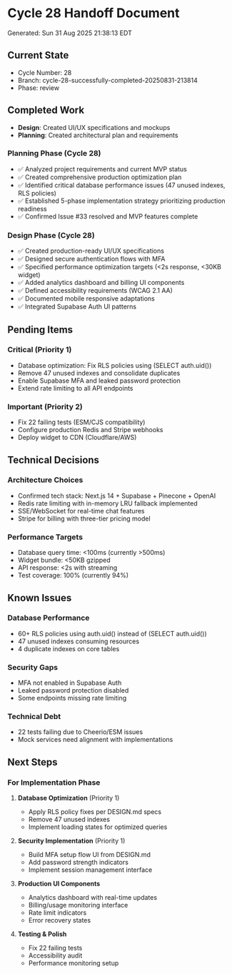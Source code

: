 # Cycle 28 Handoff Document

Generated: Sun 31 Aug 2025 21:38:13 EDT

## Current State
- Cycle Number: 28
- Branch: cycle-28-successfully-completed-20250831-213814
- Phase: review

## Completed Work
<!-- Updated by each agent as they complete their phase -->
- **Design**: Created UI/UX specifications and mockups
- **Planning**: Created architectural plan and requirements
### Planning Phase (Cycle 28)
- ✅ Analyzed project requirements and current MVP status
- ✅ Created comprehensive production optimization plan
- ✅ Identified critical database performance issues (47 unused indexes, RLS policies)
- ✅ Established 5-phase implementation strategy prioritizing production readiness
- ✅ Confirmed Issue #33 resolved and MVP features complete

### Design Phase (Cycle 28)
- ✅ Created production-ready UI/UX specifications
- ✅ Designed secure authentication flows with MFA
- ✅ Specified performance optimization targets (<2s response, <30KB widget)
- ✅ Added analytics dashboard and billing UI components
- ✅ Defined accessibility requirements (WCAG 2.1 AA)
- ✅ Documented mobile responsive adaptations
- ✅ Integrated Supabase Auth UI patterns

## Pending Items
<!-- Items that need attention in the next phase or cycle -->
### Critical (Priority 1)
- Database optimization: Fix RLS policies using (SELECT auth.uid())
- Remove 47 unused indexes and consolidate duplicates
- Enable Supabase MFA and leaked password protection
- Extend rate limiting to all API endpoints

### Important (Priority 2)
- Fix 22 failing tests (ESM/CJS compatibility)
- Configure production Redis and Stripe webhooks
- Deploy widget to CDN (Cloudflare/AWS)

## Technical Decisions
<!-- Important technical decisions made during this cycle -->
### Architecture Choices
- Confirmed tech stack: Next.js 14 + Supabase + Pinecone + OpenAI
- Redis rate limiting with in-memory LRU fallback implemented
- SSE/WebSocket for real-time chat features
- Stripe for billing with three-tier pricing model

### Performance Targets
- Database query time: <100ms (currently >500ms)
- Widget bundle: <50KB gzipped
- API response: <2s with streaming
- Test coverage: 100% (currently 94%)

## Known Issues
<!-- Issues discovered but not yet resolved -->
### Database Performance
- 60+ RLS policies using auth.uid() instead of (SELECT auth.uid())
- 47 unused indexes consuming resources
- 4 duplicate indexes on core tables

### Security Gaps
- MFA not enabled in Supabase Auth
- Leaked password protection disabled
- Some endpoints missing rate limiting

### Technical Debt
- 22 tests failing due to Cheerio/ESM issues
- Mock services need alignment with implementations

## Next Steps
<!-- Clear action items for the next agent/cycle -->
### For Implementation Phase
1. **Database Optimization** (Priority 1)
   - Apply RLS policy fixes per DESIGN.md specs
   - Remove 47 unused indexes
   - Implement loading states for optimized queries
   
2. **Security Implementation** (Priority 1)
   - Build MFA setup flow UI from DESIGN.md
   - Add password strength indicators
   - Implement session management interface
   
3. **Production UI Components**
   - Analytics dashboard with real-time updates
   - Billing/usage monitoring interface
   - Rate limit indicators
   - Error recovery states

4. **Testing & Polish**
   - Fix 22 failing tests
   - Accessibility audit
   - Performance monitoring setup

